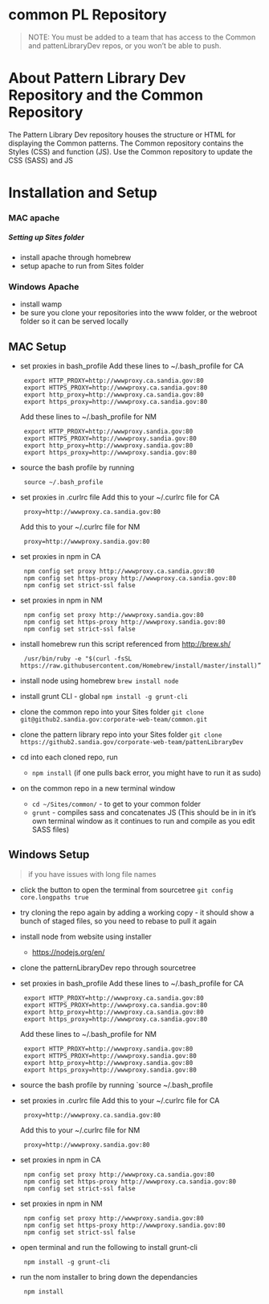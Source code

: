 # common PL Repository

> NOTE: You must be added to a team that has access to the Common and pattenLibraryDev repos, or you won’t be able to push.

# About Pattern Library Dev Repository and the Common Repository
The Pattern Library Dev repository houses the structure or HTML for displaying the Common patterns.  The Common repository contains the Styles (CSS) and function (JS).  Use the Common repository to update the CSS (SASS) and JS 
# Installation and Setup

### MAC apache
##### Setting up Sites folder
- install apache through homebrew 
- setup apache to run from Sites folder 

### Windows Apache
 - install wamp
 - be sure you clone your repositories into the www folder, or the webroot folder so it can be served locally


## MAC Setup
 - set proxies in bash_profile
	Add these lines to ~/.bash_profile for CA

		export HTTP_PROXY=http://wwwproxy.ca.sandia.gov:80
		export HTTPS_PROXY=http://wwwproxy.ca.sandia.gov:80
		export http_proxy=http://wwwproxy.ca.sandia.gov:80
		export https_proxy=http://wwwproxy.ca.sandia.gov:80
		
	Add these lines to ~/.bash_profile for NM
	
		export HTTP_PROXY=http://wwwproxy.sandia.gov:80
		export HTTPS_PROXY=http://wwwproxy.sandia.gov:80
		export http_proxy=http://wwwproxy.sandia.gov:80
		export https_proxy=http://wwwproxy.sandia.gov:80
		
 - source the bash profile by running

		source ~/.bash_profile
 - set proxies in .curlrc file
	Add this to your ~/.curlrc file for CA

		proxy=http://wwwproxy.ca.sandia.gov:80
	Add this to your ~/.curlrc file for NM
	
		proxy=http://wwwproxy.sandia.gov:80	
 - set proxies in npm in CA

		npm config set proxy http://wwwproxy.ca.sandia.gov:80
		npm config set https-proxy http://wwwproxy.ca.sandia.gov:80
		npm config set strict-ssl false
    
 - set proxies in npm in NM

		npm config set proxy http://wwwproxy.sandia.gov:80
		npm config set https-proxy http://wwwproxy.sandia.gov:80
		npm config set strict-ssl false
		
 - install homebrew
	run this script referenced from http://brew.sh/

		/usr/bin/ruby -e "$(curl -fsSL https://raw.githubusercontent.com/Homebrew/install/master/install)”

 - install node using homebrew
	`brew install node`
 - install grunt CLI - global
	`npm install -g grunt-cli`
 - clone the common repo into your Sites folder
	`git clone git@github2.sandia.gov:corporate-web-team/common.git`
 - clone the pattern library repo into your Sites folder
	`git clone https://github2.sandia.gov/corporate-web-team/pattenLibraryDev`
 - cd into each cloned repo, run 
   - `npm install` (if one pulls back error, you might have to run it as sudo)
   
- on the common repo in a new terminal window
  - `cd ~/Sites/common/` - to get to your common folder
  - `grunt` - compiles sass and concatenates JS (This should be in in it’s own terminal window as it continues to run and compile as you edit SASS files)



## Windows Setup
 > if you have issues with long file names
   - click the button to open the terminal from sourcetree `git config core.longpaths true`
   - try cloning the repo again by adding a working copy
    - it should show a bunch of staged files, so you need to rebase to pull it again

 - install node from website using installer
   - https://nodejs.org/en/
 - clone the patternLibraryDev repo through sourcetree
 - set proxies in bash_profile
	Add these lines to ~/.bash_profile for CA

		export HTTP_PROXY=http://wwwproxy.ca.sandia.gov:80
		export HTTPS_PROXY=http://wwwproxy.ca.sandia.gov:80
		export http_proxy=http://wwwproxy.ca.sandia.gov:80
		export https_proxy=http://wwwproxy.ca.sandia.gov:80
		
	Add these lines to ~/.bash_profile for NM
	
		export HTTP_PROXY=http://wwwproxy.sandia.gov:80
		export HTTPS_PROXY=http://wwwproxy.sandia.gov:80
		export http_proxy=http://wwwproxy.sandia.gov:80
		export https_proxy=http://wwwproxy.sandia.gov:80
		
 - source the bash profile by running
	`source ~/.bash_profile
 - set proxies in .curlrc file
	Add this to your ~/.curlrc file for CA

		proxy=http://wwwproxy.ca.sandia.gov:80
	Add this to your ~/.curlrc file for NM
	
		proxy=http://wwwproxy.sandia.gov:80	
 - set proxies in npm in CA

		npm config set proxy http://wwwproxy.ca.sandia.gov:80
		npm config set https-proxy http://wwwproxy.ca.sandia.gov:80
		npm config set strict-ssl false
    
 - set proxies in npm in NM

		npm config set proxy http://wwwproxy.sandia.gov:80
		npm config set https-proxy http://wwwproxy.sandia.gov:80
		npm config set strict-ssl false
    
 - open terminal and run the following to install grunt-cli

		npm install -g grunt-cli
    
 - run the nom installer to bring down the dependancies

		npm install



